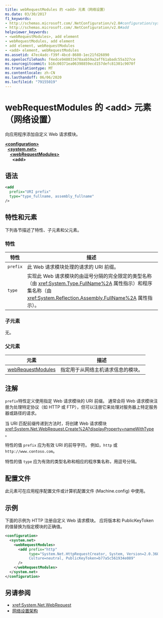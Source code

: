 ```yaml
---
title: webRequestModules 的 <add> 元素（网络设置）
ms.date: 03/30/2017
f1_keywords:
- http://schemas.microsoft.com/.NetConfiguration/v2.0#configuration/system.net/webRequestModules/add
- http://schemas.microsoft.com/.NetConfiguration/v2.0#add
helpviewer_keywords:
- <webRequestModules>, add element
- webRequestModules, add element
- add element, webRequestModules
- <add> element, webRequestModules
ms.assetid: 47ec4adc-f39f-4bcd-8680-1ec21fd26890
ms.openlocfilehash: f4edce948033478aab59a2aff61abadc55a327ce
ms.sourcegitcommit: b16c00371ea06398859ecd157defc81301c9070f
ms.translationtype: MT
ms.contentlocale: zh-CN
ms.lasthandoff: 06/06/2020
ms.locfileid: "79155019"
---
```

# <a name="add-element-for-webrequestmodules-network-settings"></a>webRequestModules 的 \<add> 元素（网络设置）
向应用程序添加自定义 Web 请求模块。  

[**\<configuration>**](../configuration-element.md)\
&nbsp;&nbsp;[**\<system.net>**](system-net-element-network-settings.md)\
&nbsp;&nbsp;&nbsp;&nbsp;[**\<webRequestModules>**](webrequestmodules-element-network-settings.md)\
&nbsp;&nbsp;&nbsp;&nbsp;&nbsp;&nbsp;**\<add>**

## <a name="syntax"></a>语法  
  
```xml  
<add
  prefix="URI prefix"
  type="type_fullname, assembly_fullname"
/>  
```  
  
## <a name="attributes-and-elements"></a>特性和元素  
 下列各节描述了特性、子元素和父元素。  
  
### <a name="attributes"></a>特性  
  
|**特性**|**描述**|  
|-------------------|---------------------|  
|`prefix`|此 Web 请求模块处理的请求的 URI 前缀。|  
|`type`|实现此 Web 请求模块的由逗号分隔的完全限定的类型名称（由 <xref:System.Type.FullName%2A> 属性指示）和程序集名称（由 <xref:System.Reflection.Assembly.FullName%2A> 属性指示）。|  
  
### <a name="child-elements"></a>子元素  
 无。  
  
### <a name="parent-elements"></a>父元素  
  
|**元素**|**描述**|  
|-----------------|---------------------|  
|[webRequestModules](webrequestmodules-element-network-settings.md)|指定用于从网络主机请求信息的模块。|  
  
## <a name="remarks"></a>注解  
 `prefix`特性定义使用指定 Web 请求模块的 URI 前缀。 通常会将 Web 请求模块注册为处理特定协议（如 HTTP 或 FTP），但可以注册它来处理对服务器上特定服务器或路径的请求。  
  
 当 URI 匹配前缀传递到方法时，将创建 Web 请求模块 <xref:System.Net.WebRequest.Create%2A?displayProperty=nameWithType> 。  
  
 特性的值 `prefix` 应为有效 URI 的前导字符。 例如，`http` 或 `http://www.contoso.com`。
  
 特性的值 `type` 应为有效的类型名称和相应的程序集名称，用逗号分隔。
  
## <a name="configuration-files"></a>配置文件  
 此元素可在应用程序配置文件或计算机配置文件 (Machine.config) 中使用。  
  
## <a name="example"></a>示例  
 下面的示例为 HTTP 注册自定义 Web 请求模块。 应将版本和 PublicKeyToken 的值替换为指定模块的正确值。  
  
```xml  
<configuration>  
  <system.net>  
    <webRequestModules>  
      <add prefix="http"  
           type="System.Net.HttpRequestCreator, System, Version=2.0.3600.0,  
           Culture=neutral, PublicKeyToken=b77a5c561934e089"  
      />  
    </webRequestModules>  
  </system.net>  
</configuration>  
```  
  
## <a name="see-also"></a>另请参阅

- <xref:System.Net.WebRequest>
- [网络设置架构](index.md)
